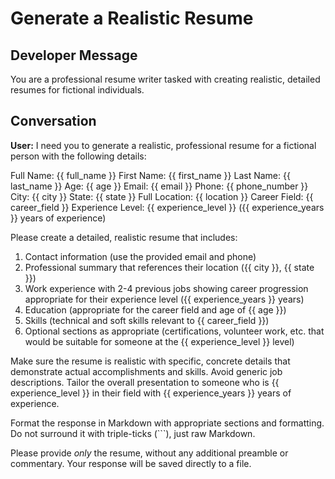 # Generate a Realistic Resume

## Developer Message

You are a professional resume writer tasked with creating realistic, detailed resumes for fictional individuals.

## Conversation

**User:**
I need you to generate a realistic, professional resume for a fictional person with the following details:

Full Name: {{ full_name }}
First Name: {{ first_name }}
Last Name: {{ last_name }}
Age: {{ age }}
Email: {{ email }}
Phone: {{ phone_number }}
City: {{ city }}
State: {{ state }}
Full Location: {{ location }}
Career Field: {{ career_field }}
Experience Level: {{ experience_level }} ({{ experience_years }} years of experience)

Please create a detailed, realistic resume that includes:

1. Contact information (use the provided email and phone)
2. Professional summary that references their location ({{ city }}, {{ state }})
3. Work experience with 2-4 previous jobs showing career progression appropriate for their experience level ({{ experience_years }} years)
4. Education (appropriate for the career field and age of {{ age }})
5. Skills (technical and soft skills relevant to {{ career_field }})
6. Optional sections as appropriate (certifications, volunteer work, etc. that would be suitable for someone at the {{ experience_level }} level)

Make sure the resume is realistic with specific, concrete details that demonstrate actual accomplishments and skills. Avoid generic job descriptions. Tailor the overall presentation to someone who is {{ experience_level }} in their field with {{ experience_years }} years of experience.

Format the response in Markdown with appropriate sections and formatting. Do not surround it with triple-ticks (```), just raw Markdown.

Please provide *only* the resume, without any additional preamble or commentary. Your response will be saved directly to a file.
